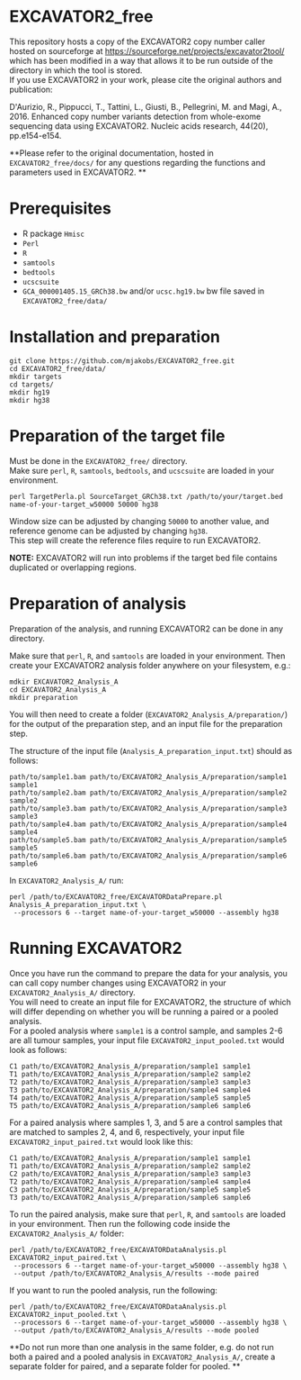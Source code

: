 # EXCAVATOR2_free

This repository hosts a copy of the EXCAVATOR2 copy number caller hosted on sourceforge at https://sourceforge.net/projects/excavator2tool/ which has been modified in a way that allows it to be run outside of the directory in which the tool is stored.  
If you use EXCAVATOR2 in your work, please cite the original authors and publication: 

D'Aurizio, R., Pippucci, T., Tattini, L., Giusti, B., Pellegrini, M. and Magi, A., 2016. 
Enhanced copy number variants detection from whole-exome sequencing data using EXCAVATOR2. 
Nucleic acids research, 44(20), pp.e154-e154.

**Please refer to the original documentation, hosted in `EXCAVATOR2_free/docs/` for any questions regarding the functions and parameters used in EXCAVATOR2.  **

# Prerequisites
* R package `Hmisc`
* `Perl`
* `R`
* `samtools`
* `bedtools`
* `ucscsuite`
* `GCA_000001405.15_GRCh38.bw` and/or `ucsc.hg19.bw` bw file saved in `EXCAVATOR2_free/data/`

# Installation and preparation

```
git clone https://github.com/mjakobs/EXCAVATOR2_free.git
cd EXCAVATOR2_free/data/
mkdir targets
cd targets/
mkdir hg19
mkdir hg38
```

# Preparation of the target file
Must be done in the `EXCAVATOR2_free/` directory.  
Make sure `perl`, `R`, `samtools`, `bedtools`, and `ucscsuite` are loaded in your environment.  

```
perl TargetPerla.pl SourceTarget_GRCh38.txt /path/to/your/target.bed name-of-your-target_w50000 50000 hg38
```
Window size can be adjusted by changing `50000` to another value, and reference genome can be adjusted by changing `hg38`.  
This step will create the reference files require to run EXCAVATOR2.  

**NOTE:** EXCAVATOR2 will run into problems if the target bed file contains duplicated or overlapping regions.  

# Preparation of analysis

Preparation of the analysis, and running EXCAVATOR2 can be done in any directory.  

Make sure that `perl`, `R`, and `samtools` are loaded in your environment.  Then create your EXCAVATOR2 analysis folder anywhere on your filesystem, e.g.:
```
mdkir EXCAVATOR2_Analysis_A
cd EXCAVATOR2_Analysis_A
mkdir preparation
```
You will then need to create a folder (`EXCAVATOR2_Analysis_A/preparation/`) for the output of the preparation step, and an input file for the preparation step.  

The structure of the input file (`Analysis_A_preparation_input.txt`) should as follows:
```
path/to/sample1.bam path/to/EXCAVATOR2_Analysis_A/preparation/sample1 sample1
path/to/sample2.bam path/to/EXCAVATOR2_Analysis_A/preparation/sample2 sample2
path/to/sample3.bam path/to/EXCAVATOR2_Analysis_A/preparation/sample3 sample3
path/to/sample4.bam path/to/EXCAVATOR2_Analysis_A/preparation/sample4 sample4
path/to/sample5.bam path/to/EXCAVATOR2_Analysis_A/preparation/sample5 sample5
path/to/sample6.bam path/to/EXCAVATOR2_Analysis_A/preparation/sample6 sample6
```

In `EXCAVATOR2_Analysis_A/` run:
```
perl /path/to/EXCAVATOR2_free/EXCAVATORDataPrepare.pl Analysis_A_preparation_input.txt \
 --processors 6 --target name-of-your-target_w50000 --assembly hg38
```

# Running EXCAVATOR2

Once you have run the command to prepare the data for your analysis, you can call copy number changes using EXCAVATOR2 in your `EXCAVATOR2_Analysis_A/` directory.  
You will need to create an input file for EXCAVATOR2, the structure of which will differ depending on whether you will be running a paired or a pooled analysis.  
For a pooled analysis where `sample1` is a control sample, and samples 2-6 are all tumour samples, your input file `EXCAVATOR2_input_pooled.txt` would look as follows:
```
C1 path/to/EXCAVATOR2_Analysis_A/preparation/sample1 sample1
T1 path/to/EXCAVATOR2_Analysis_A/preparation/sample2 sample2
T2 path/to/EXCAVATOR2_Analysis_A/preparation/sample3 sample3
T3 path/to/EXCAVATOR2_Analysis_A/preparation/sample4 sample4
T4 path/to/EXCAVATOR2_Analysis_A/preparation/sample5 sample5
T5 path/to/EXCAVATOR2_Analysis_A/preparation/sample6 sample6
```
For a paired analysis where samples 1, 3, and 5 are a control samples that are matched to samples 2, 4, and 6, respectively, your input file `EXCAVATOR2_input_paired.txt` would look like this:
```
C1 path/to/EXCAVATOR2_Analysis_A/preparation/sample1 sample1
T1 path/to/EXCAVATOR2_Analysis_A/preparation/sample2 sample2
C2 path/to/EXCAVATOR2_Analysis_A/preparation/sample3 sample3
T2 path/to/EXCAVATOR2_Analysis_A/preparation/sample4 sample4
C3 path/to/EXCAVATOR2_Analysis_A/preparation/sample5 sample5
T3 path/to/EXCAVATOR2_Analysis_A/preparation/sample6 sample6
```

To run the paired analysis, make sure that `perl`, `R`, and `samtools` are loaded in your environment. Then run the following code inside the `EXCAVATOR2_Analysis_A/` folder:
```
perl /path/to/EXCAVATOR2_free/EXCAVATORDataAnalysis.pl EXCAVATOR2_input_paired.txt \
 --processors 6 --target name-of-your-target_w50000 --assembly hg38 \
 --output /path/to/EXCAVATOR2_Analysis_A/results --mode paired
```
If you want to run the pooled analysis, run the following:
```
perl /path/to/EXCAVATOR2_free/EXCAVATORDataAnalysis.pl EXCAVATOR2_input_pooled.txt \
 --processors 6 --target name-of-your-target_w50000 --assembly hg38 \
 --output /path/to/EXCAVATOR2_Analysis_A/results --mode pooled
```

**Do not run more than one analysis in the same folder, e.g. do not run both a paired and a pooled analysis in `EXCAVATOR2_Analysis_A/`, create a separate folder for paired, and a separate folder for pooled.  **
